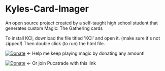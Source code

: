 # Kyles-Card-Imager
An open source project created by a self-taught high school student that generates custom Magic: The Gathering cards

To install KCI, download the file titled 'KCI' and open it. (make sure it's not zipped!) Then double click (to run) the html file.



[![Donate](https://img.shields.io/badge/Donate-PayPal-blue.svg?longCache=true&style=popout)](https://www.paypal.me/kyleburtondonate
) ← Help me keep playing magic by donating any amount!


[![Donate](https://img.shields.io/badge/Join-PucaTrade-purple.svg?longCache=true&style=popout)](https://pucatrade.com/invite/gift/186748) ← Or join Pucatrade with this link
